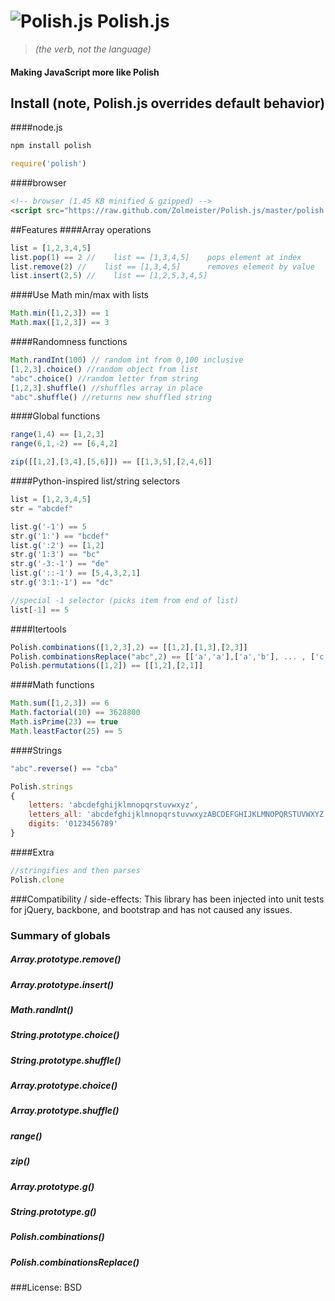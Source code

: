 #    ![Polish.js](http://image.spreadshirt.com/image-server/v1/compositions/2755722/views/1,width=75,height=75,appearanceId=1.png/polish-eagle-crest_design.png) Polish.js

> *(the verb, not the language)*

#### Making JavaScript more like Polish

## Install (note, Polish.js overrides default behavior)
####node.js
````bash
npm install polish
````

````javascript
require('polish')
````

####browser
````html
<!-- browser (1.45 KB minified & gzipped) -->
<script src="https://raw.github.com/Zolmeister/Polish.js/master/polish.min.js"></script>
````

##Features
####Array operations

````javascript
list = [1,2,3,4,5]
list.pop(1) == 2 //    list == [1,3,4,5]    pops element at index
list.remove(2) //    list == [1,3,4,5]      removes element by value
list.insert(2,5) //    list == [1,2,5,3,4,5]
````

####Use Math min/max with lists

````javascript
Math.min([1,2,3]) == 1
Math.max([1,2,3]) == 3
````

####Randomness functions

````javascript
Math.randInt(100) // random int from 0,100 inclusive
[1,2,3].choice() //random object from list
"abc".choice() //random letter from string
[1,2,3].shuffle() //shuffles array in place
"abc".shuffle() //returns new shuffled string
````

####Global functions

````javascript
range(1,4) == [1,2,3]
range(6,1,-2) == [6,4,2]
````

````javascript
zip([[1,2],[3,4],[5,6]]) == [[1,3,5],[2,4,6]]
````

####Python-inspired list/string selectors

````javascript
list = [1,2,3,4,5]
str = "abcdef"

list.g('-1') == 5
str.g('1:') == "bcdef"
list.g(':2') == [1,2]
str.g('1:3') == "bc"
str.g('-3:-1') == "de"
list.g('::-1') == [5,4,3,2,1]
str.g('3:1:-1') == "dc"

//special -1 selector (picks item from end of list)
list[-1] == 5
````

####Itertools

````javascript
Polish.combinations([1,2,3],2) == [[1,2],[1,3],[2,3]]
Polish.combinationsReplace("abc",2) == [['a','a'],['a','b'], ... , ['c','c']]
Polish.permutations([1,2]) == [[1,2],[2,1]]
````

####Math functions
````javascript
Math.sum([1,2,3]) == 6
Math.factorial(10) == 3628800
Math.isPrime(23) == true
Math.leastFactor(25) == 5
````

####Strings
````javascript
"abc".reverse() == "cba"

Polish.strings
{
    letters: 'abcdefghijklmnopqrstuvwxyz',
    letters_all: 'abcdefghijklmnopqrstuvwxyzABCDEFGHIJKLMNOPQRSTUVWXYZ',
    digits: '0123456789'
}
````

####Extra
````javascript
//stringifies and then parses
Polish.clone
````

###Compatibility / side-effects:
This library has been injected into unit tests for jQuery, backbone, and bootstrap and has not caused any issues.

### Summary of globals


##### Array.prototype.remove()
##### Array.prototype.insert()
##### Math.randInt()
##### String.prototype.choice()
##### String.prototype.shuffle()
##### Array.prototype.choice()
##### Array.prototype.shuffle()
##### range()
##### zip()
##### Array.prototype.g()
##### String.prototype.g()
##### Polish.combinations()
##### Polish.combinationsReplace()


###License: BSD
